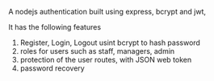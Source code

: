 A nodejs authentication built using express, bcrypt and jwt,

It has the following features

1. Register, Login, Logout usint bcrypt to hash password
2. roles for users such as staff, managers, admin
3. protection of the user routes, with JSON web token
4. password recovery
